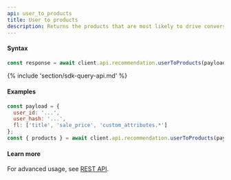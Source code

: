 ```yaml
---
api: user_to_products
title: User to products
description: Returns the products that are most likely to drive conversion for the given user.
---
```


#### Syntax
```js
const response = await client.api.recommendation.userToProducts(payload, options);
```

{% include 'section/sdk-query-api.md' %}

#### Examples
```js
const payload = {
  user_id: '...',
  user_hash: '...',
  fl: ['title', 'sale_price', 'custom_attributes.*']
};
const { products } = await client.api.recommendation.userToProducts(payload);
```

#### Learn more
For advanced usage, see [REST API](https://api.askmiso.com/#operation/user_to_products_v1_recommendation_user_to_products_post).
